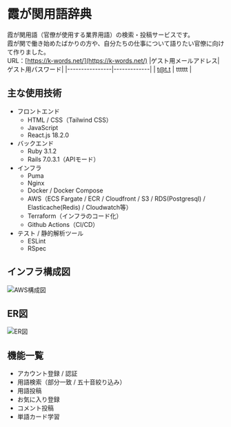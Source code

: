 # 霞が関用語辞典
霞が関用語（官僚が使用する業界用語）の検索・投稿サービスです。  
霞が関で働き始めたばかりの方や、自分たちの仕事について語りたい官僚に向けて作りました。  
URL：[https://k-words.net/](https://k-words.net/)
|ゲスト用メールアドレス|ゲスト用パスワード|
|----------------|-------------|
|     t@t.t      |    tttttt   |
## 主な使用技術
- フロントエンド
  - HTML / CSS（Tailwind CSS）
  - JavaScript
  - React.js 18.2.0
- バックエンド
  - Ruby 3.1.2
  - Rails 7.0.3.1（APIモード）
- インフラ
  - Puma
  - Nginx
  - Docker / Docker Compose
  - AWS（ECS Fargate / ECR / Cloudfront / S3 / RDS(Postgresql) / Elasticache(Redis) / Cloudwatch等）
  - Terraform（インフラのコード化）
  - Github Actions（CI/CD）
- テスト / 静的解析ツール
  - ESLint
  - RSpec
## インフラ構成図
![AWS構成図](https://user-images.githubusercontent.com/46675472/211208244-5ae04ed1-297e-4468-b910-a0f5c62fadc0.png)
## ER図
![ER図](https://user-images.githubusercontent.com/46675472/211209453-1e1b7431-6ebd-4488-9a2a-3e0e7b235887.png)
## 機能一覧
- アカウント登録 / 認証
- 用語検索（部分一致 / 五十音絞り込み）
- 用語投稿
- お気に入り登録
- コメント投稿
- 単語カード学習
